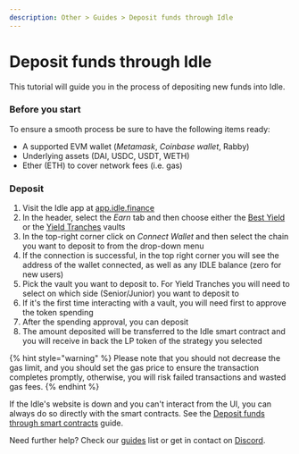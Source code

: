 ```yaml
---
description: Other > Guides > Deposit funds through Idle
---
```


# Deposit funds through Idle

This tutorial will guide you in the process of depositing new funds into Idle.

### **Before you start**

To ensure a smooth process be sure to have the following items ready:

* A supported EVM wallet (_Metamask_, _Coinbase wallet_,  Rabby)
* Underlying assets (DAI, USDC, USDT, WETH)
* Ether (ETH) to cover network fees (i.e. gas)

### Deposit&#x20;

1. Visit the Idle app at [app.idle.finance](https://app.idle.finance/#/dashboard)
2. In the header, select the _Earn_ tab and then choose either the [Best Yield](../../products/best-yield/) or the [Yield Tranches](../../products/yield-tranches/) vaults
3. In the top-right corner click on _Connect Wallet_ and then select the chain you want to deposit to from the drop-down menu
4. If the connection is successful, in the top right corner you will see the address of the wallet connected, as well as any IDLE balance (zero for new users)
5. Pick the vault you want to deposit to. For Yield Tranches you will need to select on which side (Senior/Junior) you want to deposit to
6. If it's the first time interacting with a vault, you will need first to approve the token spending
7. After the spending approval, you can deposit
8. The amount deposited will be transferred to the Idle smart contract and you will receive in back the LP token of the strategy you selected

{% hint style="warning" %}
Please note that you should not decrease the gas limit, and you should set the gas price to ensure the transaction completes promptly, otherwise, you will risk failed transactions and wasted gas fees.
{% endhint %}

If the Idle's website is down and you can't interact from the UI, you can always do so directly with the smart contracts. See the [Deposit funds through smart contracts](deposit-funds-smart-contracts.md) guide.&#x20;

Need further help? Check our [guides](./) list or get in contact on [Discord](https://discord.com/invite/mpySAJp).

